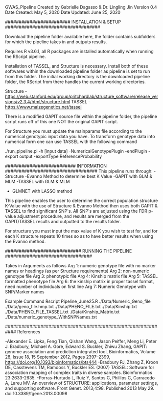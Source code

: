 GWAS_Pipeline
Created by Gabrielle Dagasso & Dr. Lingling Jin
Version 0.4
Date Created: May 5, 2020
Date Updated: June 25, 2020

######################## INSTALLATION & SETUP ###################################

Download the pipeline folder available here, the folder contains subfolders for which the pipeline takes in and outputs results. 

Requires R v3.6.1, all R packages are installed automatically when running the RScript pipeline. 

Installation of TASSEL, and Structure is necessary. Install both of these softwares within the downloaded pipeline folder as pipeline is set to run from this folder. The initial working directory is the downloaded pipeline folder, the RScript from there handles the current working directories. 

Structure - https://web.stanford.edu/group/pritchardlab/structure_software/release_versions/v2.3.4/html/structure.html
TASSEL - https://www.maizegenetics.net/tassel

There is a modified GAPIT source file within the pipeline folder, the pipeline script runs off of this one NOT the original GAPIT script.

For Structure you must update the mainparams file according to the numerical genotypic input data you have. To transform genotype data into numerical form one can use TASSEL with the following command

./run_pipeline.pl -h [input data] -NumericalGenotypePlugin -endPlugin -export output -exportType ReferenceProbability


########################## INFORMATION ##################################
This pipeline runs through:
-Structure
-Evanno Method to determine best K Value 
-GAPIT with GLM & MLM
-TASSEL with GLM & MLM
- GLMNET with LASSO method

This pipeline enables the user to determine the correct population structure K-Value with the use of Structure & Evanno Method then uses both GAPIT & TASSEL to find significant SNP's. All SNP's are adjusted using the FDR p-value adjustment procedure, and results are merged from the GAPIT/TASSEL results and outputted to the results folder.

For structure you must input the max value of K you wish to test for, and for each K structure repeats 10 times so as to have better results when using the Evanno method.

############################ RUNNING THE PIPELINE ################################

Takes in Arguments as follows
Arg 1: numeric genotype file with no marker names or headings (as per Structure requirements)
Arg 2: non-numeric genotype file
Arg 3: phenotypic file
Arg 4: Kinship matrix file
Arg 5: TASSEL formatted phenotype file
Arg 6: the kinship matrix in proper tassel format, need number of individuals on first line
Arg 7: Numeric Genotype with SNP/Marker names


Example Command
Rscript Pipeline_June25.R ./Data/Numeric_Geno_file ./Data/geno_file.hmp.txt ./Data/PHENO_FILE.txt ./Data/Kinship.txt ./Data/PHENO_FILE_TASSEL.txt ./Data/Kinship_Matrix.txt ./Data/numeric_genotype_WithSNPNames.txt


############################################################
References

-Alexander E. Lipka, Feng Tian, Qishan Wang, Jason Peiffer, Meng Li, Peter J. Bradbury, Michael A. Gore, Edward S. Buckler, Zhiwu Zhang, GAPIT: genome association and prediction integrated tool, Bioinformatics, Volume 28, Issue 18, 15 September 2012, Pages 2397–2399, https://doi.org/10.1093/bioinformatics/bts444
-Bradbury PJ, Zhang Z, Kroon DE, Casstevens TM, Ramdoss Y, Buckler ES. (2007) TASSEL: Software for association mapping of complex traits in diverse samples. Bioinformatics 23:2633-2635.
-Porras-Hurtado L, Ruiz Y, Santos C, Phillips C, Carracedo A, Lareu MV. An overview of STRUCTURE: applications, parameter settings, and supporting software. Front Genet. 2013;4:98. Published 2013 May 29. doi:10.3389/fgene.2013.00098
